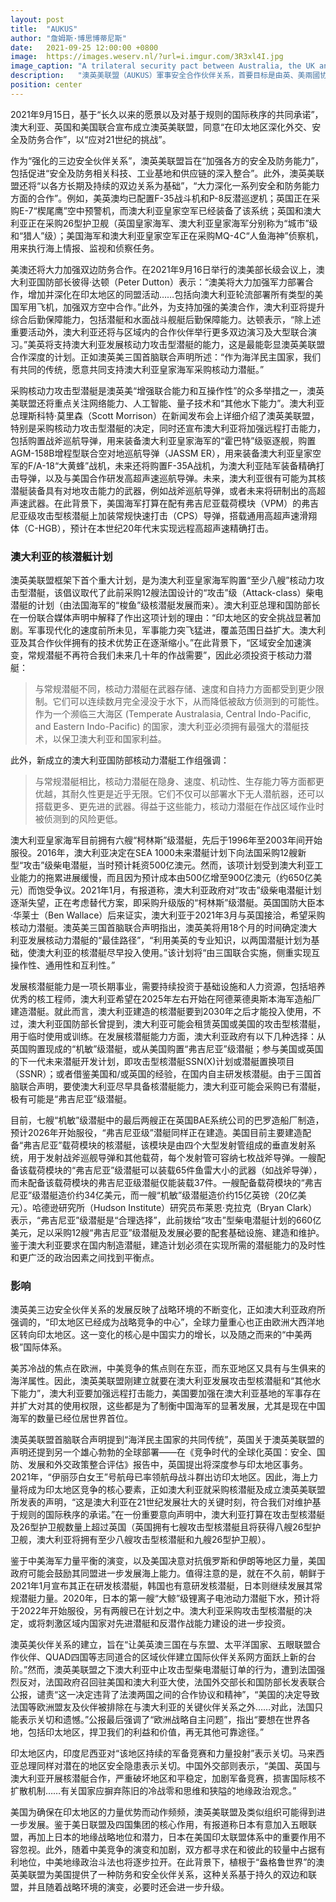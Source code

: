 ```yaml
---
layout: post
title:  "AUKUS"
author: "詹姆斯·博思博蒂尼斯"
date:   2021-09-25 12:00:00 +0800
image:  https://images.weserv.nl/?url=i.imgur.com/3R3xl4I.jpg
image_caption: "A trilateral security pact between Australia, the UK and the US, 2021"
description:   "澳英美联盟（AUKUS）軍事安全合作伙伴关系，首要目标是由英、美兩國协助澳大利亚建造一支核動力潛艇舰队。该联盟是构筑美国新印太战略联盟合作的一部分，也被視為是澳紐美安全條約（ANZUS）的接替安排。(來源:維基百科)"
position: center
---
```


2021年9月15日，基于“长久以来的愿景以及对基于规则的国际秩序的共同承诺”，澳大利亚、英国和美国联合宣布成立澳英美联盟，同意“在印太地区深化外交、安全及防务合作”，以“应对21世纪的挑战”。

<!--more-->

作为“强化的三边安全伙伴关系”，澳英美联盟旨在“加强各方的安全及防务能力”，包括促进“安全及防务相关科技、工业基地和供应链的深入整合”。此外，澳英美联盟还将“以各方长期及持续的双边关系为基础”，“大力深化一系列安全和防务能力方面的合作”。例如，美英澳均已配置F-35战斗机和P-8反潜巡逻机；英国正在采购E-7“楔尾鹰”空中预警机，而澳大利亚皇家空军已经装备了该系统；英国和澳大利亚正在采购26型护卫舰（英国皇家海军、澳大利亚皇家海军分别称为“城市”级和“猎人”级）；美国海军和澳大利亚皇家空军正在采购MQ-4C“人鱼海神”侦察机，用来执行海上情报、监视和侦察任务。

美澳还将大力加强双边防务合作。在2021年9月16日举行的澳美部长级会议上，澳大利亚国防部长彼得·达顿（Peter Dutton）表示：“澳美将大力加强军力部署合作，增加并深化在印太地区的同盟活动……包括向澳大利亚轮流部署所有类型的美国军用飞机，加强双方空中合作。”此外，为支持加强的美澳合作，澳大利亚将提升综合后勤保障能力，包括潜艇和水面战斗舰艇后勤保障能力。达顿表示，“除上述重要活动外，澳大利亚还将与区域内的合作伙伴举行更多双边演习及大型联合演习。”美英将支持澳大利亚发展核动力攻击型潜艇的能力，这是最能彰显澳英美联盟合作深度的计划。正如澳英美三国首脑联合声明所述：“作为海洋民主国家，我们有共同的传统，愿意共同支持澳大利亚皇家海军采购核动力潜艇。”

采购核动力攻击型潜艇是澳英美“增强联合能力和互操作性”的众多举措之一，澳英美联盟还将重点关注网络能力、人工智能、量子技术和“其他水下能力”。澳大利亚总理斯科特·莫里森（Scott Morrison）在新闻发布会上详细介绍了澳英美联盟，特别是采购核动力攻击型潜艇的决定，同时还宣布澳大利亚将加强远程打击能力，包括购置战斧巡航导弹，用来装备澳大利亚皇家海军的“霍巴特”级驱逐舰，购置AGM-158B增程型联合空对地巡航导弹（JASSM ER），用来装备澳大利亚皇家空军的F/A-18“大黄蜂”战机，未来还将购置F-35A战机，为澳大利亚陆军装备精确打击导弹，以及与美国合作研发高超声速巡航导弹。未来，澳大利亚很有可能为其核潜艇装备具有对地攻击能力的武器，例如战斧巡航导弹，或者未来将研制出的高超声速武器。在此背景下，美国海军打算在配有弗吉尼亚载荷模块（VPM）的弗吉尼亚级攻击型核潜艇上加装常规快速打击（CPS）导弹，搭载通用高超声速滑翔体（C-HGB），预计在本世纪20年代末实现远程高超声速精确打击。


### 澳大利亚的核潜艇计划

澳英美联盟框架下首个重大计划，是为澳大利亚皇家海军购置“至少八艘”核动力攻击型潜艇，该倡议取代了此前采购12艘法国设计的“攻击”级（Attack-class）柴电潜艇的计划（由法国海军的“梭鱼”级核潜艇发展而来）。澳大利亚总理和国防部长在一份联合媒体声明中解释了作出这项计划的理由：“印太地区的安全挑战显著加剧。军事现代化的速度前所未见，军事能力突飞猛进，覆盖范围日益扩大。澳大利亚及其合作伙伴拥有的技术优势正在逐渐缩小。”在此背景下，“区域安全加速演变，常规潜艇不再符合我们未来几十年的作战需要”，因此必须投资于核动力潜艇：

> 与常规潜艇不同，核动力潜艇在武器存储、速度和自持力方面都受到更少限制。它们可以连续数月完全浸没于水下，从而降低被敌方侦测到的可能性。作为一个濒临三大海区 (Temperate Australasia, Central Indo-Pacific, and Eastern Indo-Pacific) 的国家，澳大利亚必须拥有最强大的潜艇技术，以保卫澳大利亚和国家利益。

此外，新成立的澳大利亚国防部核动力潜艇工作组强调：

> 与常规潜艇相比，核动力潜艇在隐身、速度、机动性、生存能力等方面都更优越，其耐久性更是近乎无限。它们不仅可以部署水下无人潜航器，还可以搭载更多、更先进的武器。得益于这些能力，核动力潜艇在作战区域作业时被侦测到的风险更低。

澳大利亚皇家海军目前拥有六艘“柯林斯”级潜艇，先后于1996年至2003年间开始服役。2016年，澳大利亚决定在SEA 1000未来潜艇计划下向法国采购12艘新型“攻击”级柴电潜艇，当时预计耗资500亿澳元。然而，该项计划受到澳大利亚工业能力的拖累进展缓慢，而且因为预计成本由500亿增至900亿澳元（约650亿美元）而饱受争议。2021年1月，有报道称，澳大利亚政府对“攻击”级柴电潜艇计划逐渐失望，正在考虑替代方案，即采购升级版的“柯林斯”级潜艇。英国国防大臣本·华莱士（Ben Wallace）后来证实，澳大利亚于2021年3月与英国接洽，希望采购核动力潜艇。澳英美三国首脑联合声明指出，澳英美将用18个月的时间确定澳大利亚发展核动力潜艇的“最佳路径”，“利用美英的专业知识，以两国潜艇计划为基础，使澳大利亚的核潜艇尽早投入使用。”该计划将“由三国联合实施，侧重实现互操作性、通用性和互利性。”

发展核潜艇能力是一项长期事业，需要持续投资于基础设施和人力资源，包括培养优秀的核工程师，澳大利亚希望在2025年左右开始在阿德莱德奥斯本海军造船厂建造潜艇。就此而言，澳大利亚建造的核潜艇要到2030年之后才能投入使用，不过，澳大利亚国防部长曾提到，澳大利亚可能会租赁英国或美国的攻击型核潜艇，用于临时使用或训练。在发展核潜艇能力方面，澳大利亚政府有以下几种选择：从英国购置现成的“机敏”级潜艇，或从美国购置“弗吉尼亚”级潜艇；参与美国或英国的下一代未来潜艇开发计划，即攻击型核潜艇SSN(X)计划或潜艇置换项目（SSNR）；或者借鉴美国和/或英国的经验，在国内自主研发核潜艇。由于三国首脑联合声明，要使澳大利亚尽早具备核潜艇能力，澳大利亚可能会采购已有潜艇，极有可能是“弗吉尼亚”级潜艇。

目前，七艘“机敏”级潜艇中的最后两艘正在英国BAE系统公司的巴罗造船厂制造，预计2026年开始服役，“弗吉尼亚级”潜艇同样正在建造。美国目前主要建造配备“弗吉尼亚”载荷模块的核潜艇，该模块是由四个大型发射管组成的垂直发射系统，用于发射战斧巡舰导弹和其他载荷，每个发射管可容纳七枚战斧导弹。一艘配备该载荷模块的“弗吉尼亚”级潜艇可以装载65件鱼雷大小的武器（如战斧导弹），而未配备该载荷模块的弗吉尼亚级潜艇仅能装载37件。一艘配备载荷模块的“弗吉尼亚”级潜艇造价约34亿美元，而一艘“机敏”级潜艇造价约15亿英镑（20亿美元）。哈德逊研究所（Hudson Institute）研究员布莱恩·克拉克（Bryan Clark）表示，“弗吉尼亚”级潜艇是“合理选择”，此前拨给“攻击”型柴电潜艇计划的660亿美元，足以采购12艘“弗吉尼亚”级潜艇及发展必要的配套基础设施、建造和维护。鉴于澳大利亚要求在国内制造潜艇，建造计划必须在实现所需的潜艇能力的及时性和更广泛的政治因素之间找到平衡点。


### 影响

澳英美三边安全伙伴关系的发展反映了战略环境的不断变化，正如澳大利亚政府所强调的，“印太地区已经成为战略竞争的中心”，全球力量重心也正由欧洲大西洋地区转向印太地区。这一变化的核心是中国实力的增长，以及随之而来的“中美两极”国际体系。

美苏冷战的焦点在欧洲，中美竞争的焦点则在东亚，而东亚地区又具有与生俱来的海洋属性。因此，澳英美联盟刚建立就要在澳大利亚发展攻击型核潜艇和“其他水下能力”，澳大利亚要加强远程打击能力，美国要加强在澳大利亚基地的军事存在并扩大对其的使用权限，这些都是为了制衡中国海军的显著发展，尤其是现在中国海军的数量已经位居世界首位。

澳英美联盟首脑联合声明提到“海洋民主国家的共同传统”，英国关于澳英美联盟的声明还提到另一个雄心勃勃的全球部署——在《竞争时代的全球化英国：安全、国防、发展和外交政策整合评估》报告中，英国提出将深度参与印太地区事务。2021年，“伊丽莎白女王”号航母已率领航母战斗群出访印太地区。因此，海上力量将成为印太地区竞争的核心要素，正如澳大利亚就采购核潜艇及成立澳英美联盟所发表的声明，“这是澳大利亚在21世纪发展壮大的关键时刻，符合我们对维护基于规则的国际秩序的承诺。”在一份重要意向声明中，澳大利亚打算在攻击型核潜艇及26型护卫舰数量上超过英国（英国拥有七艘攻击型核潜艇且将获得八艘26型护卫舰，澳大利亚将拥有至少八艘攻击型核潜艇和九艘26型护卫舰）。

鉴于中美海军力量平衡的演变，以及美国决意对抗俄罗斯和伊朗等地区力量，美国政府可能会鼓励其同盟进一步发展海上能力。值得注意的是，就在不久前，朝鲜于2021年1月宣布其正在研发核潜艇，韩国也有意研发核潜艇，日本则继续发展其常规潜艇力量。2020年，日本的第一艘“大鲸”级锂离子电池动力潜艇下水，预计将于2022年开始服役，另有两艘已在计划之中。澳大利亚采购攻击型核潜艇的决定，或将刺激区域内国家对先进潜艇和反潜作战能力建设的进一步投资。

澳英美伙伴关系的建立，旨在“让美英澳三国在与东盟、太平洋国家、五眼联盟合作伙伴、QUAD四国等志同道合的区域伙伴建立国际伙伴关系网方面跃上新的台阶。”然而，澳英美联盟之下澳大利亚中止攻击型柴电潜艇订单的行为，遭到法国强烈反对，法国政府召回驻美国和澳大利亚大使，法国外交部长和国防部长发表联合公报，谴责“这一决定违背了法澳两国之间的合作协议和精神”，“美国的决定导致法国等欧洲盟友及伙伴被排除在与澳大利亚的关键伙伴关系之外……对此，法国只能表示关切和遗憾。”公报最后强调了“欧洲战略自主问题”，指出“要想在世界各地，包括印太地区，捍卫我们的利益和价值，再无其他可靠途径。”

印太地区内，印度尼西亚对“该地区持续的军备竞赛和力量投射”表示关切。马来西亚总理同样对潜在的地区安全隐患表示关切。中国外交部则表示，“美国、英国与澳大利亚开展核潜艇合作，严重破坏地区和平稳定，加剧军备竞赛，损害国际核不扩散机制……有关国家应摒弃陈旧的冷战零和思维和狭隘的地缘政治观念。”

美国为确保在印太地区的力量优势而动作频频，澳英美联盟及类似组织可能得到进一步发展。鉴于美日联盟及四国集团的核心作用，有报道称日本有意加入五眼联盟，再加上日本的地缘战略地位和潜力，日本在美国印太联盟体系中的重要作用不容忽视。此外，随着中美竞争的演变和加剧，双方都寻求在和彼此的较量中占据有利地位，中美地缘政治斗法也将逐步拉开。在此背景下，植根于“盎格鲁世界”的澳英美联盟为美国提供了一种防务和安全伙伴关系，这种关系基于持久的双边和联盟，并且随着战略环境的演变，必要时还会进一步升级。
